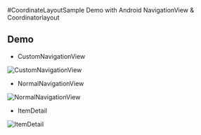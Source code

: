 #CoordinateLayoutSample
Demo with Android NavigationView & Coordinatorlayout

## Demo
+ CustomNavigationView   
 
![CustomNavigationView](/demo/CustomNavigationView.gif)

+ NormalNavigationView

![NormalNavigationView](/demo/NormalNavigationView.gif)

+ ItemDetail   

![ItemDetail](/demo/ItemDetail.gif)